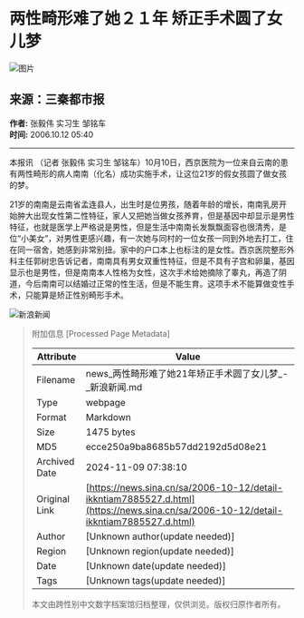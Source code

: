 # 两性畸形难了她２１年 矫正手术圆了女儿梦

![图片](//n.sinaimg.cn/sinakd10200/360/w180h180/20221208/03fb-9bcbe8883c37d08ce916a67f0ff60a59.jpg)

## 来源：三秦都市报  
**作者:** 张毅伟 实习生 邹铭车  
**时间:** 2006.10.12 05:40  

---

本报讯 （记者 张毅伟 实习生 邹铭车）10月10日，西京医院为一位来自云南的患有两性畸形的病人南南（化名）成功实施手术，让这位21岁的假女孩圆了做女孩的梦。

21岁的南南是云南省孟连县人，出生时是位男孩，随着年龄的增长，南南乳房开始肿大出现女性第二性特征，家人又把她当做女孩养育，但是基因中却显示是男性特征，也就是医学上严格说是男性，但是生活中南南长发飘飘面容也很清秀，是位“小美女”，对男性更感兴趣，有一次她与同村的一位女孩一同到外地去打工，住在同一宿舍，她感到非常别扭。家中的户口本上也标注的是女性。西京医院整形外科主任郭树忠告诉记者，南南具有男女双重性特征，但是不具有子宫和卵巢，基因显示也是男性，但是南南本人性格为女性，这次手术给她摘除了睾丸，再造了阴道，今后南南可以结婚过正常的性生活，但是不能生育。这项手术不能算做变性手术，只能算是矫正性别畸形手术。

![新浪新闻](https://n.sinaimg.cn/default/80905340/20200331/sinalogo.png)

> 附加信息 [Processed Page Metadata]
>
> | Attribute       | Value                                  |
> |-----------------|----------------------------------------|
> | Filename        | news_两性畸形难了她21年矫正手术圆了女儿梦_-_新浪新闻.md                             |
> | Type            | webpage                                 |
> | Format          | Markdown                               |
> | Size            | 1475 bytes                           |
> | MD5             | ecce250a9ba8685b57dd2192d5d08e21                                  |
> | Archived Date   | 2024-11-09 07:38:10                             |
> | Original Link   | [https://news.sina.cn/sa/2006-10-12/detail-ikkntiam7885527.d.html](https://news.sina.cn/sa/2006-10-12/detail-ikkntiam7885527.d.html)                         |
> | Author          | [Unknown author(update needed)]                              |
> | Region          | [Unknown region(update needed)]                              |
> | Date            | [Unknown date(update needed)]                                 |
> | Tags            | [Unknown tags(update needed)]                                 |
>
> 本文由跨性别中文数字档案馆归档整理，仅供浏览。版权归原作者所有。
>